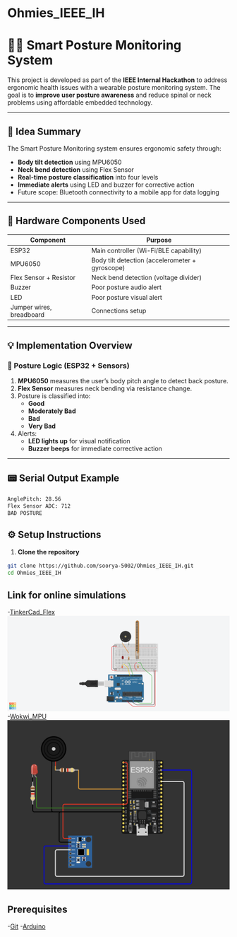 # Ohmies_IEEE_IH
# 🧍‍♂️ Smart Posture Monitoring System

This project is developed as part of the **IEEE Internal Hackathon** to address ergonomic health issues with a wearable posture monitoring system. The goal is to **improve user posture awareness** and reduce spinal or neck problems using affordable embedded technology.

---

## 🧠 Idea Summary

The Smart Posture Monitoring system ensures ergonomic safety through:

- **Body tilt detection** using MPU6050  
- **Neck bend detection** using Flex Sensor  
- **Real-time posture classification** into four levels  
- **Immediate alerts** using LED and buzzer for corrective action  
- Future scope: Bluetooth connectivity to a mobile app for data logging

---

## 🔧 Hardware Components Used

| Component       | Purpose                                |
|-----------------|----------------------------------------|
| ESP32           | Main controller (Wi-Fi/BLE capability) |
| MPU6050         | Body tilt detection (accelerometer + gyroscope) |
| Flex Sensor + Resistor | Neck bend detection (voltage divider) |
| Buzzer          | Poor posture audio alert               |
| LED             | Poor posture visual alert              |
| Jumper wires, breadboard | Connections setup            |

---

## 💡 Implementation Overview

### 🧍 Posture Logic (ESP32 + Sensors)

1. **MPU6050** measures the user’s body pitch angle to detect back posture.  
2. **Flex Sensor** measures neck bending via resistance change.  
3. Posture is classified into:
   - **Good**
   - **Moderately Bad**
   - **Bad**
   - **Very Bad**
4. Alerts:
   - **LED lights up** for visual notification
   - **Buzzer beeps** for immediate corrective action

---

## 📟 Serial Output Example

```plaintext
AnglePitch: 28.56
Flex Sensor ADC: 712
BAD POSTURE
```
## ⚙️ **Setup Instructions**

1. **Clone the repository**

```bash
git clone https://github.com/soorya-5002/Ohmies_IEEE_IH.git
cd Ohmies_IEEE_IH
```
## Link for online simulations 
-[TinkerCad_Flex](https://www.tinkercad.com/things/eKEjw6xYc0x-ieeeihflexsensor-/editel?returnTo=https%3A%2F%2Fwww.tinkercad.com%2Fdashboard%2Fdesigns%2Fcircuits)
![Flex_schematic](images/IEEE_IH_flexsensor_pic.png)
-[Wokwi_MPU](https://wokwi.com/projects/434751258011689985)
![MPU_schematic](images/IEEE_IH_MPU_pic.png)

## Prerequisites

-[Git](https://git-scm.com/)
-[Arduino](https://www.arduino.cc/en/software/)


